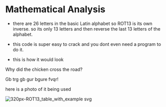 # Mathematical Analysis



- there are 26 letters in the basic Latin alphabet so ROT13 is its own inverse. so its only 13 letters and then reverse the last 13 letters of the alphabet. 

- this code is super easy to crack and you dont even need a program to do it.

- this is how it would look

Why did the chicken cross the road?

Gb trg gb gur bgure fvqr!


here is a photo of it being used


![320px-ROT13_table_with_example svg](https://user-images.githubusercontent.com/94381458/144266004-8e64d30b-b6fe-4cb1-aca5-3a65ae43027a.png)
